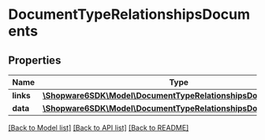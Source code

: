 # DocumentTypeRelationshipsDocuments

## Properties
Name | Type | Description | Notes
------------ | ------------- | ------------- | -------------
**links** | [**\Shopware6SDK\Model\DocumentTypeRelationshipsDocumentsLinks**](DocumentTypeRelationshipsDocumentsLinks.md) |  | [optional] 
**data** | [**\Shopware6SDK\Model\DocumentTypeRelationshipsDocumentsData[]**](DocumentTypeRelationshipsDocumentsData.md) |  | [optional] 

[[Back to Model list]](../../README.md#documentation-for-models) [[Back to API list]](../../README.md#documentation-for-api-endpoints) [[Back to README]](../../README.md)

